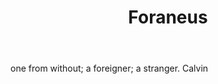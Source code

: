 ---
title: Foraneus
letter: F
permalink: "/definitions/bld-foraneus.html"
body: one from without; a foreigner; a stranger. Calvin
published_at: '2018-07-07'
source: Black's Law Dictionary 2nd Ed (1910)
layout: post
---
